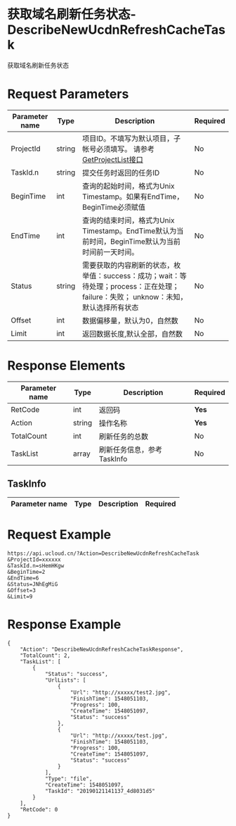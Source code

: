 # 获取域名刷新任务状态-DescribeNewUcdnRefreshCacheTask

获取域名刷新任务状态

# Request Parameters
|Parameter name|Type|Description|Required|
|---|---|---|---|
|ProjectId|string|项目ID。不填写为默认项目，子帐号必须填写。 请参考[GetProjectList接口](../summary/get_project_list.html)|No|
|TaskId.n|string|提交任务时返回的任务ID|No|
|BeginTime|int|查询的起始时间，格式为Unix Timestamp。如果有EndTime，BeginTime必须赋值|No|
|EndTime|int|查询的结束时间，格式为Unix Timestamp。EndTime默认为当前时间，BeginTime默认为当前时间前一天时间。|No|
|Status|string|需要获取的内容刷新的状态，枚举值：success：成功；wait：等待处理；process：正在处理；failure：失败； unknow：未知，默认选择所有状态|No|
|Offset|int|数据偏移量，默认为0，自然数|No|
|Limit|int|返回数据长度,默认全部，自然数|No|

# Response Elements
|Parameter name|Type|Description|Required|
|---|---|---|---|
|RetCode|int|返回码|**Yes**|
|Action|string|操作名称|**Yes**|
|TotalCount|int|刷新任务的总数|No|
|TaskList|array|刷新任务信息，参考TaskInfo|No|

## TaskInfo
|Parameter name|Type|Description|Required|
|---|---|---|---|

# Request Example
```
https://api.ucloud.cn/?Action=DescribeNewUcdnRefreshCacheTask
&ProjectId=xxxxxx
&TaskId.n=sHemHKgw
&BeginTime=2
&EndTime=6
&Status=JNhEgMiG
&Offset=3
&Limit=9
```

# Response Example
```
{
    "Action": "DescribeNewUcdnRefreshCacheTaskResponse", 
    "TotalCount": 2, 
    "TaskList": [
        {
            "Status": "success", 
            "UrlLists": [
                {
                    "Url": "http://xxxxx/test2.jpg", 
                    "FinishTime": 1548051103, 
                    "Progress": 100, 
                    "CreateTime": 1548051097, 
                    "Status": "success"
                }, 
                {
                    "Url": "http://xxxxx/test.jpg", 
                    "FinishTime": 1548051103, 
                    "Progress": 100, 
                    "CreateTime": 1548051097, 
                    "Status": "success"
                }
            ], 
            "Type": "file", 
            "CreateTime": 1548051097, 
            "TaskId": "20190121141137_4d8031d5"
        }
    ], 
    "RetCode": 0
}
```

